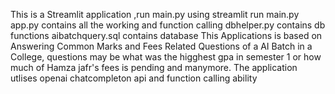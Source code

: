 This is a Streamlit application ,run main.py using streamlit run main.py
app.py contains all the working and function calling
dbhelper.py contains db functions
aibatchquery.sql contains database
This Applications is based on Answering Common Marks and Fees Related Questions of a AI Batch in a College,
questions may be what was the higghest gpa in semester 1 or how much of Hamza jafr's fees is pending and manymore.
The application utlises openai chatcompleton api and function calling ability
